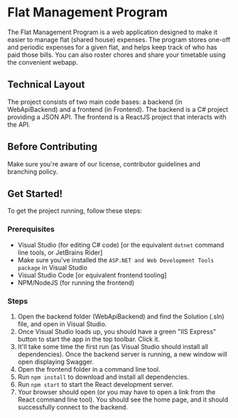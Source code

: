 # Flat Management Program

The Flat Management Program is a web application designed to make it easier to manage flat (shared house) expenses. The program stores one-off and periodic expenses for a given flat, and helps keep track of who has paid those bills. You can also roster chores and share your timetable using the convenient webapp.

## Technical Layout

The project consists of two main code bases: a backend (in WebApiBackend) and a frontend (in Frontend). The backend is a C# project providing a JSON API. The frontend is a ReactJS project that interacts with the API.

## Before Contributing

Make sure you're aware of our license, contributor guidelines and branching policy. 

## Get Started!

To get the project running, follow these steps:

### Prerequisites
- Visual Studio (for editing C# code) [or the equivalent `dotnet` command line tools, or JetBrains Rider]
- Make sure you've installed the `ASP.NET and Web Development Tools package` in Visual Studio
- Visual Studio Code [or equivalent frontend tooling]
- NPM/NodeJS (for running the frontend)

### Steps

1. Open the backend folder (WebApiBackend) and find the Solution (.sln) file, and open in Visual Studio.
2. Once Visual Studio loads up, you should have a green "IIS Express" button to start the app in the top toolbar. Click it.
3. It'll take some time the first run (as Visual Studio should install all dependencies). Once the backend server is running, a new window will open displaying Swagger.
4. Open the frontend folder in a command line tool.
5. Run `npm install` to download and install all dependencies.
6. Run `npm start` to start the React development server. 
7. Your browser should open (or you may have to open a link from the React command line tool). You should see the home page, and it should successfully connect to the backend. 
